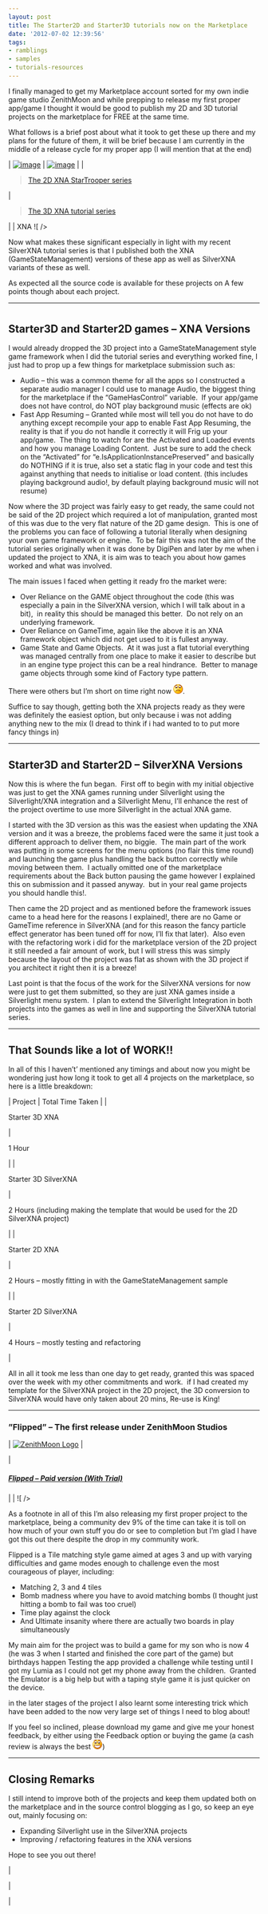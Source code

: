 ```yaml
---
layout: post
title: The Starter2D and Starter3D tutorials now on the Marketplace
date: '2012-07-02 12:39:56'
tags:
- ramblings
- samples
- tutorials-resources
---
```


I finally managed to get my Marketplace account sorted for my own indie game studio ZenithMoon and while prepping to release my first proper app/game I thought it would be good to publish my 2D and 3D tutorial projects on the marketplace for FREE at the same time.

What follows is a brief post about what it took to get these up there and my plans for the future of them, it will be brief because I am currently in the middle of a release cycle for my proper app (I will mention that at the end)

| [![image](/Images/wordpress/2012/07/image_thumb105.png "image")](/Images/wordpress/2012/07/image102.png) | [![image](/Images/wordpress/2012/07/image_thumb106.png "image")](/Images/wordpress/2012/07/image103.png) |
| 

> [The 2D XNA StarTrooper series](http://bit.ly/gmivLx "The StarTrooper XNA 2D tutorial series")

 | 

> [The 3D XNA tutorial series](http://bit.ly/nWNiYD "The XNA 3D video tutorial series")

 |
| XNA ![ /></td>
<td valign=](http://wmpoweruser.com/wp-content/uploads/2012/03/WP-Download-English-Med.png?e83a2c)XNA  
 ![ /></td>
</tr>
<tr>
<td valign=](http://wmpoweruser.com/wp-content/uploads/2012/03/WP-Download-English-Med.png?e83a2c)SilverXNA  
 ![ /></td>
<td valign=](http://wmpoweruser.com/wp-content/uploads/2012/03/WP-Download-English-Med.png?e83a2c)SilverXNA  
 ![ /></td>
</tr>
</tbody>
</table>
</div>
<p>Now what makes these significant especially in light with my recent SilverXNA tutorial series is that I published both the XNA (GameStateManagement) versions of these app as well as SilverXNA variants of these as well.</p>
<p>As expected all the source code is available for these projects on <a title=](http://wmpoweruser.com/wp-content/uploads/2012/03/WP-Download-English-Med.png?e83a2c)Codeplex as a separate project here.

A few points though about each project.

* * *

# 

## Starter3D and Starter2D games – XNA Versions

I would already dropped the 3D project into a GameStateManagement style game framework when I did the tutorial series and everything worked fine, I just had to prop up a few things for marketplace submission such as:

- Audio – this was a common theme for all the apps so I constructed a separate audio manager I could use to manage Audio, the biggest thing for the marketplace if the “GameHasControl” variable.&nbsp; If your app/game does not have control, do NOT play background music (effects are ok)
- Fast App Resuming – Granted while most will tell you do not have to do anything except recompile your app to enable Fast App Resuming, the reality is that if you do not handle it correctly it will Frig up your app/game.&nbsp; The thing to watch for are the Activated and Loaded events and how you manage Loading Content.&nbsp; Just be sure to add the check on the “Activated” for “e.IsApplicationInstancePreserved” and basically do NOTHING if it is true, also set a static flag in your code and test this against anything that needs to initialise or load content. (this includes playing background audio!, by default playing background music will not resume)

Now where the 3D project was fairly easy to get ready, the same could not be said of the 2D project which required a lot of manipulation, granted most of this was due to the very flat nature of the 2D game design.&nbsp; This is one of the problems you can face of following a tutorial literally when designing your own game framework or engine.&nbsp; To be fair this was not the aim of the tutorial series originally when it was done by DigiPen and later by me when i updated the project to XNA, it is aim was to teach you about how games worked and what was involved.

The main issues I faced when getting it ready fro the market were:

- Over Reliance on the GAME object throughout the code (this was especially a pain in the SilverXNA version, which I will talk about in a bit),&nbsp; in reality this should be managed this better.&nbsp; Do not rely on an underlying framework.
- Over Reliance on GameTime, again like the above it is an XNA framework object which did not get used to it is fullest anyway.
- Game State and Game Objects.&nbsp; At it was just a flat tutorial everything was managed centrally from one place to make it easier to describe but in an engine type project this can be a real hindrance.&nbsp; Better to manage game objects through some kind of Factory type pattern.

There were others but I’m short on time right now ![Sad smile](/Images/wordpress/2012/07/wlEmoticon-sadsmile.png).

Suffice to say though, getting both the XNA projects ready as they were was definitely the easiest option, but only because i was not adding anything new to the mix (I dread to think if i had wanted to to put more fancy things in)

* * *

## 

## Starter3D and Starter2D – SilverXNA Versions

Now this is where the fun began.&nbsp; First off to begin with my initial objective was just to get the XNA games running under Silverlight using the Silverlight/XNA integration and a Silverlight Menu, I’ll enhance the rest of the project overtime to use more Silverlight in the actual XNA game.

I started with the 3D version as this was the easiest when updating the XNA version and it was a breeze, the problems faced were the same it just took a different approach to deliver them, no biggie.&nbsp; The main part of the work was putting in some screens for the menu options (no flair this time round) and launching the game plus handling the back button correctly while moving between them.&nbsp; I actually omitted one of the marketplace requirements about the Back button pausing the game however I explained this on submission and it passed anyway.&nbsp; but in your real game projects you should handle this!.

Then came the 2D project and as mentioned before the framework issues came to a head here for the reasons I explained!, there are no Game or GameTime reference in SilverXNA (and for this reason the fancy particle effect generator has been tuned off for now, I’ll fix that later).&nbsp; Also even with the refactoring work i did for the marketplace version of the 2D project it still needed a fair amount of work, but I will stress this was simply because the layout of the project was flat as shown with the 3D project if you architect it right then it is a breeze!

Last point is that the focus of the work for the SilverXNA versions for now were just to get them submitted, so they are just XNA games inside a Silverlight menu system.&nbsp; I plan to extend the Silverlight Integration in both projects into the games as well in line and supporting the SilverXNA tutorial series.

* * *

## That Sounds like a lot of WORK!!

In all of this I haven’t’ mentioned any timings and about now you might be wondering just how long it took to get all 4 projects on the marketplace, so here is a little breakdown:

| Project | Total Time Taken |
| 

Starter 3D XNA

 | 

1 Hour

 |
| 

Starter 3D SilverXNA

 | 

2 Hours (including making the template that would be used for the 2D SilverXNA project)

 |
| 

Starter 2D XNA

 | 

2 Hours – mostly fitting in with the GameStateManagement sample

 |
| 

Starter 2D SilverXNA

 | 

4 Hours – mostly testing and refactoring

 |

All in all it took me less than one day to get ready, granted this was spaced over the week with my other commitments and work.&nbsp; if I had created my template for the SilverXNA project in the 2D project, the 3D conversion to SilverXNA would have only taken about 20 mins, Re-use is King!

* * *

### ”Flipped” – The first release under ZenithMoon Studios

| [![ZenithMoon Logo](/Images/wordpress/2012/07/ZenithMoon-Logo_thumb.png "ZenithMoon Logo")](/Images/wordpress/2012/07/ZenithMoon-Logo.png) | 

| 
##### [Flipped – Paid version (With Trial)](http://windowsphone.com/s?appid=c069cb34-4adb-4997-8365-b51a93a80db0)
 |
| ![ /></td>
</tr>
<tr>
<td valign=](http://wmpoweruser.com/wp-content/uploads/2012/03/WP-Download-English-Med.png?e83a2c)
##### [Flipped FREE version (Ad Supported)](http://windowsphone.com/s?appid=7dea31e4-b0c5-4582-8a20-2817f2fb7a65)
 |
| [  
](/Images/wordpress/2012/07/Download-EN-Med.png) ![ /></td>
</tr>
</tbody>
</table>
</div>
</td>
</tr>
</tbody>
</table>
<p>As a footnote in all of this I’m also releasing my first proper project to the marketplace, being a community dev 9% of the time can take it is toll on how much of your own stuff you do or see to completion but I’m glad I have got this out there despite the drop in my community work.</p>
<p>Flipped is a Tile matching style game aimed at ages 3 and up with varying difficulties and game modes enough to challenge even the most courageous of player, including:</p>
<ul>
<li>Matching 2, 3 and 4 tiles</li>
<li>Bomb madness where you have to avoid matching bombs (I thought just hitting a bomb to fail was too cruel)</li>
<li>Time play against the clock</li>
<li>And Ultimate insanity where there are actually two boards in play simultaneously</li>
</ul>
<p>My main aim for the project was to build a game for my son who is now 4 (he was 3 when I started and finished the core part of the game) but birthdays happen <img class=](http://wmpoweruser.com/wp-content/uploads/2012/03/WP-Download-English-Med.png?e83a2c)

Testing the app provided a challenge while testing until I got my Lumia as I could not get my phone away from the children.&nbsp; Granted the Emulator is a big help but with a taping style game it is just quicker on the device.

in the later stages of the project I also learnt some interesting trick which have been added to the now very large set of things I need to blog about!

If you feel so inclined, please download my game and give me your honest feedback, by either using the Feedback option or buying the game (a cash review is always the best ![Open-mouthed smile](/Images/wordpress/2012/07/wlEmoticon-openmouthedsmile9.png))

* * *

## Closing Remarks

I still intend to improve both of the projects and keep them updated both on the marketplace and in the source control blogging as I go, so keep an eye out, mainly focusing on:

- Expanding Silverlight use in the SilverXNA projects
- Improving / refactoring features in the XNA versions

Hope to see you out there!

 |

 |

 |

